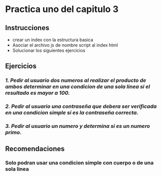 # Practica uno del capitulo 3
## Instrucciones 
- crear un index con la estructura basica 
- Asociar el archivo js de nombre script al index html
- Solucionar los siguientes ejercicios

## Ejercicios
### *1. Pedir al usuario dos numeros al realizar el producto de ambos determinar en una condicion de una sola linea si el resultado es mayor a 100.*

### *2. Pedir al usuario una contraseña que debera ser verificada en una condicion simple si es la contraseña correcta.*
### *3. Pedir al usuario un numero y determina si es un numero primo.*
## Recomendaciones 
### Solo podran usar una condicion simple con cuerpo o de una sola linea